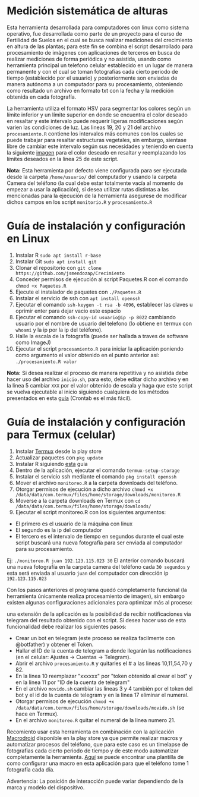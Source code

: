 # Medición sistemática de alturas

Esta herramienta desarrollada para computadores con linux como sistema operativo, fue desarrollada como parte de un proyecto para el curso de Fertilidad de Suelos en el cual se busca realizar mediciones del crecimiento en altura de las plantas; para este fin se combina el script desarrollado para procesamiento de imágenes con aplicaciones de terceros en busca de realizar mediciones de forma periódica y no asistida, usando como herramienta principal un telefono celular establecido en un lugar de manera permanente y con el cual se toman fotografias cada cierto periodo de tiempo (establecido por el usuario) y posteriormente son enviadas de manera autónoma a un computador para su procesamiento, obteniendo como resultado un archivo en formato txt con la fecha y la medición obtenida en cada fotografía.

La herramienta utiliza el formato HSV para segmentar los colores según un límite inferior y un límite superior en donde se encuentra el color deseado en resaltar y este intervalo puede requerir ligeras modificaciones según varien las condiciones de luz. Las lineas 19, 20 y 21 del archivo `procesamiento.R` contiene los intervalos más comunes con los cuales se puede trabajar para resaltar estructuras vegetales, sin embargo, sientase libre de cambiar este intervalo según sus necesidades y teniendo en cuenta la siguiente [imagen](https://github.com/jsmendozap/Crecimiento/blob/main/HSV.png) para el color deseado en resaltar y reemplazando los límites deseados en la linea 25 de este script.

**Nota:** Esta herramienta por defecto viene configurada para ser ejecutada desde la carpeta `/home/usuario/` del computador y usando la carpeta Camera del teléfono (la cual debe estar totalmente vacía al momento de empezar a usar la aplicación), si desea utilizar rutas distintas a las mencionadas para la ejecución de la herramienta asegurese de modificar dichos campos en los script `monitorio.R` y `procesamiento.R`

# Guía de instalación y configuración en Linux

1. Instalar R `sudo apt install r-base` 
2. Instalar Git `sudo apt install git`
3. Clonar el repositorio  con `git clone https://github.com/jsmendozap/Crecimiento`
4. Conceder permisos de ejecución al script Paquetes.R con el comando `chmod +x Paquetes.R` 
5. Ejecute el instalador de paquetes con `./Paquetes.R`
6. Instalar el servicio de ssh con `apt install openssh` 
7. Ejecutar el comando `ssh-keygen -t rsa -b 4096`, establecer las claves u oprimir enter para dejar vacio este espacio 
8. Ejecutar el comando `ssh-copy-id usuario@ip -p 8022` cambiando usuario por el nombre de usuario del telefono (lo obtiene en termux con `whoami` y la ip por la ip del teléfono).
9. Halle la escala de la fotografía (puede ser hallada a traves de software como ImageJ)
10. Ejecutar el script `procesamiento.R` para iniciar la aplicación poniendo como argumento el valor obtenido en el punto anterior así: `./procesamiento.R valor`

**Nota:** Si desea realizar el proceso de manera repetitiva y no asistida debe hacer uso del archivo `inicio.sh`, para esto, debe editar dicho archivo y en la linea 5 cambiar `XXX` por el valor obtenido de escala y haga que este script se vuelva ejecutable al inicio siguiendo cualquiera de los métodos presentados en esta [guía](https://computernewage.com/2019/03/09/scripting-linux-bash-ejecutar-script-arranque/#metodo-2) (Crontab es el más fácil).

# Guía de instalación y configuración para Termux (celular)

1. Instalar [Termux](https://play.google.com/store/apps/details?id=com.termux&hl=es_CO&gl=US) desde la play store
2. Actualizar paquetes con `pkg update`
3. Instalar R siguiendo [esta](https://conr.ca/post/installing-r-on-android-via-termux/) guia
4. Dentro de la aplicación, ejecutar el comando `termux-setup-storage` 
5. Instalar el servicio ssh mediante el comando `pkg install openssh` 
6. Mover el archivo `monitoreo.R` a la carpeta downloads del teléfono.
7. Otorgar permisos de ejecución a dicho archivo `chmod +x /data/data/com.termux/files/home/storage/downloads/monitoreo.R` 
8. Moverse a la carpeta downloads en Termux con `cd /data/data/com.termux/files/home/storage/downloads/` 
9. Ejecutar el script monitoreo.R con los siguientes argumentos: 
- El primero es el usuario de la máquina con linux
- El segundo es la ip del computador
- El tercero es el intervalo de tiempo en segundos durante el cual este script buscará una nueva fotografía para ser enviada al computador para su procesamiento.

Ej: `./monitoreo.R juan 192.123.115.023 30` El anterior comando buscará una nueva fotografía en la carpeta camera del teléfono cada `30 segundos` y esta será enviada al usuario `juan` del computador con dirección ip `192.123.115.023` 

Con los pasos anteriores el programa quedó completamente funcional (la herramienta únicamente realiza procesamiento de imagen), sin embargo existen algunas configuraciones adicionales para optimizar más al proceso: 

una extensión de la aplicación es la posibilidad de recibir notificaciones via telegram del resultado obtenido con el script. Si desea hacer uso de esta funcionalidad debe realizar los siguientes pasos:

* Crear un bot en telegram (este proceso se realiza facilmente con @botfather) y obtener el Token.
* Hallar el ID de la cuenta de telegram a donde llegarán las notificaciones (en el celular: Ajustes -> Cuentas -> Telegram).
* Abrir el archivo `procesamiento.R` y quitarles el # a las lineas 10,11,54,70 y 82.
* En la linea 10 reemplazar "xxxxxx" por "token obtenido al crear el bot" y en la linea 11 por "ID de la cuenta de telegram"
* En el archivo `movido.sh` cambiar las lineas 3 y 4 también por el token del bot y el id de la cuenta de telegram y en la linea 17 eliminar el numeral.
* Otorgar permisos de ejecución `chmod +x /data/data/com.termux/files/home/storage/downloads/movido.sh` (se hace en Termux).
* En el archivo `monitoreo.R` quitar el numeral de la linea numero 21.

Recomiento usar esta herramienta en combinación con la aplicación [Macrodroid](https://play.google.com/store/apps/details?id=com.arlosoft.macrodroid&hl=es_CO&gl=US) disponible en la play store ya que permite realizar macros y automatizar procesos del teléfono, que para este caso es un timelapse de fotografias cada cierto periodo de tiempo y de este modo automatizar completamente la herramienta. [Aquí](https://github.com/jsmendozap/Crecimiento/blob/main/Timelapse_2.png) se puede encontrar una plantilla de como configurar una macro en esta aplicación para que el teléfono tome 1 fotografía cada día. 

Advertencia: La posición de interacción puede variar dependiendo de la marca y modelo del dispositivo.

